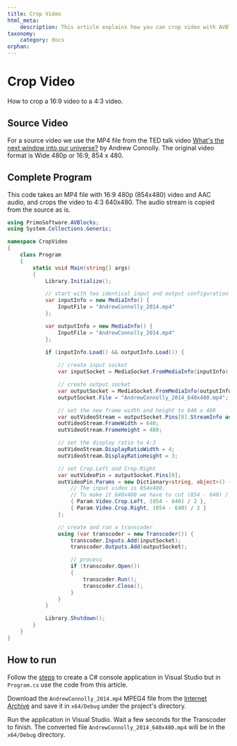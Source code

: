```yaml
---
title: Crop Video
html_meta:
    description: This article explains how you can crop video with AVBlocks.
taxonomy:
    category: docs
orphan:
---
```


# Crop Video

How to crop a 16:9 video to a 4:3 video.

## Source Video

For a source video we use the MP4 file from the TED talk video [What's the next window into our universe?](https://archive.org/details/AndrewConnolly_2014) by Andrew Connolly. The original video format is Wide 480p or 16:9, 854 x 480.

## Complete Program

This code takes an MP4 file with 16:9 480p (854x480) video and AAC audio, and crops the video to 4:3 640x480. The audio stream is copied from the source as is.    

``` csharp
using PrimoSoftware.AVBlocks;
using System.Collections.Generic;

namespace CropVideo
{
    class Program
    {
        static void Main(string[] args)
        {
            Library.Initialize();

            // start with two identical input and output configuration
            var inputInfo = new MediaInfo() {
                InputFile = "AndrewConnolly_2014.mp4"
            };

            var outputInfo = new MediaInfo() {
                InputFile = "AndrewConnolly_2014.mp4"
            };

            if (inputInfo.Load() && outputInfo.Load()) {
                
                // create input socket
                var inputSocket = MediaSocket.FromMediaInfo(inputInfo);

                // create output socket
                var outputSocket = MediaSocket.FromMediaInfo(outputInfo);
                outputSocket.File = "AndrewConnolly_2014_640x480.mp4";

                // set the new frame width and height to 640 x 480
                var outVideoStream = outputSocket.Pins[0].StreamInfo as VideoStreamInfo;
                outVideoStream.FrameWidth = 640;
                outVideoStream.FrameHeight = 480;

                // set the display ratio to 4:3
                outVideoStream.DisplayRatioWidth = 4;
                outVideoStream.DisplayRatioHeight = 3;

                // set Crop.Left and Crop.Right 
                var outVideoPin = outputSocket.Pins[0];
                outVideoPin.Params = new Dictionary<string, object>() {
                    // The input video is 854x480. 
                    // To make it 640x480 we have to cut (854 - 640) / 2 pixels from each side.
                    { Param.Video.Crop.Left, (854 - 640) / 2 },
                    { Param.Video.Crop.Right, (854 - 640) / 2 } 
                };

                // create and run a transcoder
                using (var transcoder = new Transcoder()) {
                    transcoder.Inputs.Add(inputSocket);
                    transcoder.Outputs.Add(outputSocket);

                    // process
                    if (transcoder.Open())
                    {
                        transcoder.Run();
                        transcoder.Close();
                    }
                }
            }

            Library.Shutdown();
        }
    }
}
```

## How to run

Follow the [steps](../getting-started/create-a-c-sharp-console-application-in-visual-studio) to create a C# console application in Visual Studio but in `Program.cs` use the code from this article. 

Download the `AndrewConnolly_2014.mp4` MPEG4 file from the [Internet Archive](https://archive.org/details/AndrewConnolly_2014) and save it in `x64/Debug` under the project's directory.

Run the application in Visual Studio. Wait a few seconds for the Transcoder to finish. The converted file `AndrewConnolly_2014_640x480.mp4` will be in the `x64/Debug` directory.
	
